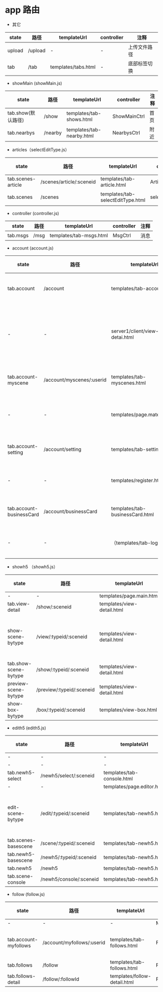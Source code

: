 # app 路由

- 其它

state  | 路径      | templateUrl         | controller | 注释
------ | ------- | ------------------- | ---------- | ------
upload | /upload | -                   | -          | 上传文件路径
tab    | /tab    | templates/tabs.html | -          | 底部标签切换

- showMain (showMain.js)

state          | 路径      | templateUrl               | controller   | 注释
-------------- | ------- | ------------------------- | ------------ | --
tab.show(默认路径) | /show   | templates/tab-shows.html  | ShowMainCtrl | 首页
tab.nearbys    | /nearby | templates/tab-nearby.html | NearbysCtrl  | 附近

- articles（selectEditType.js）

state              | 路径                       | templateUrl                       | controller      | 注释
------------------ | ------------------------ | --------------------------------- | --------------- | --
tab.scenes-article | /scenes/article/:sceneid | templates/tab-article.html        | ArticleShowCtrl | -
tab.scenes         | /scenes                  | templates/tab-selectEditType.html | selectEditType  | 创作

- controller (controller.js)

state    | 路径   | templateUrl             | controller | 注释
-------- | ---- | ----------------------- | ---------- | --
tab.msgs | /msg | templates/tab-msgs.html | MsgCtrl    | 消息

- account (account.js)

state                    | 路径                        | templateUrl                     | controller        | 注释
------------------------ | ------------------------- | ------------------------------- | ----------------- | --------
tab.account              | /account                  | templates/tab-account.html      | AccountCtrl       | 我的主页
-                        | -                         | server1/client/view-detai.html  | VerifyCtrl(没有找到)  | 邮箱激活链接页面
tab.account-myscene      | /account/myscenes/:userid | templates/tab-myscenes.html     | MySceneCtrl       | 我的作品
-                        | -                         | templates/page.material.html    | PageMaterialCtrl  | 素材库页面
tab.account-setting      | /account/setting          | templates/tab-setting.html      | SettingController | 我的设置
-                        | -                         | templates/register.html         | RegisterCtrl      | 注册页面
tab.account-businessCard | /account/businessCard     | templates/tab-businessCard.html | BusinessCardCtrl  | 我的名片
-                        | -                         | （templates/tab-login.html）      | LoginCtrl         | 登录页面

- showh5 （showh5.js）

state                 | 路径                        | templateUrl                | controller    | 注释
--------------------- | ------------------------- | -------------------------- | ------------- | ------
-                     | -                         | templates/page.main.html   | PageMainCtrl  | -
tab.view-detail       | /show/:sceneid            | templates/view-detail.html | ShowH5Ctrl    | -
show-scene-bytype     | /view/:typeid/:sceneid    | templates/view-detail.html | ShowH5Ctrl    | 场景展示页面
tab.show-scene-bytype | /show/:typeid/:sceneid    | templates/view-detail.html | ShowH5Ctrl    | -
preview-scene-bytype  | /preview/:typeid/:sceneid | templates/view-detail.html | PreviewH5Ctrl | -
show-box-bytype       | /box/:typeid/:sceneid     | templates/view-box.html    | ViewBoxCtrl   | -

- edith5 (edith5.js)

state                | 路径                      | templateUrl                | controller       | 注释
-------------------- | ----------------------- | -------------------------- | ---------------- | ------
-                    | -                       | -                          | StyleConsoleCtrl | -
-                    | -                       | -                          | CompStyleCtrl    | -
tab.newh5-select     | /newh5/select/:sceneid  | templates/tab-console.html | SelectH5Ctrl     | -
-                    | -                       | templates/page.editor.html | EditPageCtrl     | -
edit-scene-bytype    | /edit/:typeid/:sceneid  | templates/tab-newh5.html   | EditH5Ctrl       | 编辑场景页面
tab.scenes-basescene | /scene/:typeid/:sceneid | templates/tab-newh5.html   | EditH5Ctrl       | -
tab.newh5-basescene  | /newh5/:typeid/:sceneid | templates/tab-newh5.html   | EditH5Ctrl       | -
tab.newh5            | /newh5                  | templates/tab-newh5.html   | EditH5Ctrl       | -
tab.scene-console    | /newh5/console/:sceneid | templates/tab-newh5.html   | EditH5Ctrl       | -

- follow (follow.js)

state                 | 路径                         | templateUrl                  | controller       | 注释
--------------------- | -------------------------- | ---------------------------- | ---------------- | ----
-                     | -                          | -                            | MySceneCtrl1...  | -
tab.account-myfollows | /account/myfollows/:userid | templates/tab-follows.html   | FollowsCtrl      | 我的收藏
tab.follows           | /follow                    | templates/tab-follows.html   | FollowsCtrl      | -
tab.follows-detail    | /follow/:followId          | templates/follow-detail.html | FollowDetailCtrl | -
